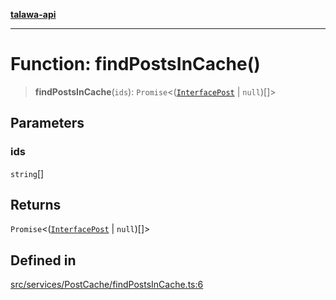 [**talawa-api**](../../../../README.md)

***

# Function: findPostsInCache()

> **findPostsInCache**(`ids`): `Promise`\<([`InterfacePost`](../../../../models/Post/interfaces/InterfacePost.md) \| `null`)[]\>

## Parameters

### ids

`string`[]

## Returns

`Promise`\<([`InterfacePost`](../../../../models/Post/interfaces/InterfacePost.md) \| `null`)[]\>

## Defined in

[src/services/PostCache/findPostsInCache.ts:6](https://github.com/Suyash878/talawa-api/blob/e4413cec641a837926071678fed3c7f67234e31e/src/services/PostCache/findPostsInCache.ts#L6)
